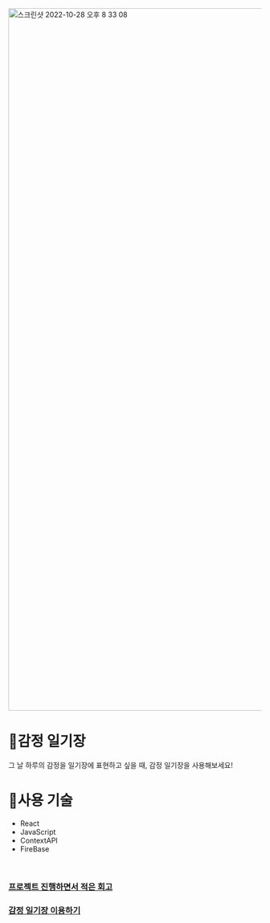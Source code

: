 <img width="1399" alt="스크린샷 2022-10-28 오후 8 33 08" src="https://user-images.githubusercontent.com/73513965/198577657-12c346a3-dbcd-4aef-af9d-5d4c50c1c09f.png">

# 📕감정 일기장

그 날 하루의 감정을 일기장에 표현하고 싶을 때, 감정 일기장을 사용해보세요!

# 🔧사용 기술

- React
- JavaScript
- ContextAPI
- FireBase
<br/>

### [프로젝트 진행하면서 적은 회고](https://blue-puck-73f.notion.site/5946642598fa451abaad9d6387e38130)  

### [감정 일기장 이용하기](https://woojk-emotion-diary.web.app/)
